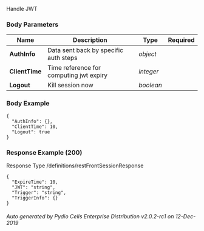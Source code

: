 






 
Handle JWT  


### Body Parameters

Name | Description | Type | Required
---|---|---|---
**AuthInfo** | Data sent back by specific auth steps | _object_ |   
**ClientTime** | Time reference for computing jwt expiry | _integer_ |   
**Logout** | Kill session now | _boolean_ |   


### Body Example
```
{
  "AuthInfo": {},
  "ClientTime": 10,
  "Logout": true
}
```






### Response Example (200)
Response Type /definitions/restFrontSessionResponse

```
{
  "ExpireTime": 10,
  "JWT": "string",
  "Trigger": "string",
  "TriggerInfo": {}
}
```




###### Auto generated by Pydio Cells Enterprise Distribution v2.0.2-rc1 on 12-Dec-2019
